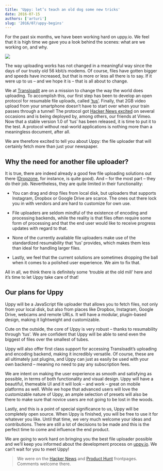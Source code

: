 ```yaml
---
title: 'Uppy: let’s teach an old dog some new tricks'
date: 2016-07-15
authors: ['arturi']
slug: '2016/07/uppy-begins'
---
```


For the past six months, we have been working hard on uppy.io. We feel that it
is high time we gave you a look behind the scenes: what are we working on, and
why.

<img src="/img/blog/uppy-begins/uppy-dashboard.jpg" />

The way uploading works has not changed in a meaningful way since the days of
our trusty old 56 kbit/s modems. Of course, files have gotten bigger and speeds
have increased, but that is more or less all there is to say. If it were up to
us – and we hope it is – that is all about to change.

We at [Transloadit](https://transloadit.com/) are on a mission to change the way
the world does uploading. To accomplish this, our first step has been to develop
an open protocol for resumable file uploads, called [‘tus’](http://tus.io/).
Finally, that 2GB video upload from your smartphone doesn’t have to start over
when your train passes through a tunnel! The protocol got
[Hacker News excited](https://news.ycombinator.com/item?id=10591348) on several
occasions and is being deployed by, among others, our friends at Vimeo. Now that
a stable version 1.0 of ‘tus’ has been released, it is time to put it to the
test. A protocol without real-world applications is nothing more than a
meaningless document, after all.

We are therefore excited to tell you about Uppy: the file uploader that will
certainly fetch more than just your newspaper.

<!--truncate-->

## Why the need for another file uploader?

It is true, there are indeed already a good few file uploading solutions out
there ([Dropzone](http://www.dropzonejs.com/), for instance, is quite good). And
– for the most part – they do their job. Nevertheless, they are quite limited in
their functionality:

- You can drag and drop files from local disk, but uploaders that supports
  Instagram, Dropbox or Google Drive are scarce. The ones out there lock you in
  with vendors and are hard to customize for own use.

- File uploaders are seldom mindful of the existence of encoding and processing
  backends, while the reality is that files often require some form of
  processing and that the end user would like to receive progress updates with
  regard to that.

- None of the currently available file uploaders make use of the standardized
  resumability that ‘tus’ provides, which makes them less than ideal for
  handling larger files.

- Lastly, we feel that the current solutions are sometimes dropping the ball
  when it comes to a polished user experience. We aim to fix that.

All in all, we think there is definitely some ‘trouble at the old mill’ here and
it’s time to let Uppy take care of that!

## Our plans for Uppy

Uppy will be a JavaScript file uploader that allows you to fetch files, not only
from your local disk, but also from places like Dropbox, Instagram, Google
Drive, webcams and remote URLs. It will have a modular, plugin-based design,
making it lightweight and customizable.

Cute on the outside, the core of Uppy is very robust – thanks to resumability
through 'tus'. We are confident that Uppy will be able to send even the biggest
of files over the smallest of tubes.

Uppy will also offer first class support for accessing Transloadit’s uploading
and encoding backend, making it incredibly versatile. Of course, these are all
ultimately just plugins, and Uppy can just as easily be used with your own
backend – meaning no need to pay any subscription fees.

We are intent on making the user experience as smooth and satisfying as
possible, in terms of both functionality and visual design. Uppy will have a
beautiful, themeable UI and it will look – and work – great on mobile platforms
as well. While we hope that advanced users will love the customizable nature of
Uppy, an ample selection of presets will also be there to make sure that novice
users are not going to be lost in the woods.

Lastly, and this is a point of special significance to us, Uppy will be
completely open source. When Uppy is finished, you will be free to use it for
whatever you like. Until that time, we very much welcome your ideas and
contributions. There are still a lot of decisions to be made and this is the
perfect time to come and influence the end product.

We are going to work hard on bringing you the best file uploader possible and
we’ll keep you informed about the development process on
[uppy.io](http://uppy.io/). We can’t wait for you to meet Uppy!

> We were on the [Hacker News](https://news.ycombinator.com/item?id=12109410)
> and [Product Hunt](https://www.producthunt.com/posts/uppy) frontpages.
> Comments welcome there.

